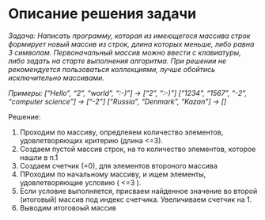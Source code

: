 # Описание решения задачи

*Задача: Написать программу, которая из имеющегося массива строк формирует новый массив из строк, длина которых меньше, либо равна 3 символам. Первоначальный массив можно ввести с клавиатуры, либо задать на старте выполнения алгоритма. При решении не рекомендуется пользоваться коллекциями, лучше обойтись исключительно массивами.*

*Примеры:
[“Hello”, “2”, “world”, “:-)”] → [“2”, “:-)”]
[“1234”, “1567”, “-2”, “computer science”] → [“-2”]
[“Russia”, “Denmark”, “Kazan”] → []*


Решение:
1. Проходим по массиву, опредлеяем количество элементов, удовлетворяющих критерию (длина <=3). 
2. Создаем пустой массив строк, на то количество элементов, которое нашли в п.1
3. Создаем счетчик (=0), для элементов второного массива
4. ПРоходим по начальному массиву, и ищем элементы, удовлетворяющие условию ( <=3 ).
5. Если условие выполняется, присваем найденное значение во второй (итоговый) массив под индекс счетчика. Увеличиваем счетчик на 1.
6. Выводим итоговоый массив 